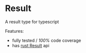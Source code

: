 # Result

A result type for typescript

Features:

- fully tested / _100%_ code coverage
- has [rust Result](https://doc.rust-lang.org/stable/std/result/enum.Result.html#method.map) api
